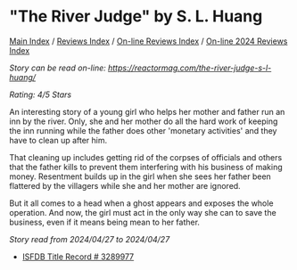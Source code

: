 # "The River Judge" by S. L. Huang

[Main Index](../../../README.md) / [Reviews Index](../../README.md) / [On-line Reviews Index](../README.md) / [On-line 2024 Reviews Index](README.md)

*Story can be read on-line: <https://reactormag.com/the-river-judge-s-l-huang/>*

*Rating: 4/5 Stars*

An interesting story of a young girl who helps her mother and father run an inn by the river. Only, she and her mother do all the hard work of keeping the inn running while the father does other 'monetary activities' and they have to clean up after him.

That cleaning up includes getting rid of the corpses of officials and others that the father kills to prevent them interfering with his business of making money. Resentment builds up in the girl when she sees her father been flattered by the villagers while she and her mother are ignored.

But it all comes to a head when a ghost appears and exposes the whole operation. And now, the girl must act in the only way she can to save the business, even if it means being mean to her father.

*Story read from 2024/04/27 to 2024/04/27*

- [ISFDB Title Record # 3289977](https://www.isfdb.org/cgi-bin/title.cgi?3289977)
